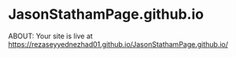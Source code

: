 # JasonStathamPage.github.io
ABOUT:
  Your site is live at https://rezaseyyednezhad01.github.io/JasonStathamPage.github.io/
